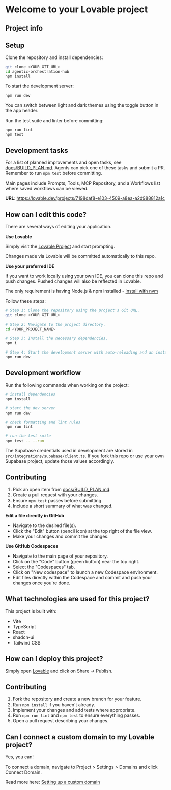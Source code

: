 # Welcome to your Lovable project

## Project info

## Setup

Clone the repository and install dependencies:

```sh
git clone <YOUR_GIT_URL>
cd agentic-orchestration-hub
npm install
```

To start the development server:

```sh
npm run dev
```

You can switch between light and dark themes using the toggle button in the app header.

Run the test suite and linter before committing:

```sh
npm run lint
npm test
```

## Development tasks

For a list of planned improvements and open tasks, see [docs/BUILD_PLAN.md](docs/BUILD_PLAN.md).
Agents can pick one of these tasks and submit a PR. Remember to run `npm test` before committing.

Main pages include Prompts, Tools, MCP Repository, and a Workflows list where saved workflows can be viewed.


**URL**: https://lovable.dev/projects/7198daf8-e103-4509-a8ea-a2d988812a1c

## How can I edit this code?

There are several ways of editing your application.

**Use Lovable**

Simply visit the [Lovable Project](https://lovable.dev/projects/7198daf8-e103-4509-a8ea-a2d988812a1c) and start prompting.

Changes made via Lovable will be committed automatically to this repo.

**Use your preferred IDE**

If you want to work locally using your own IDE, you can clone this repo and push changes. Pushed changes will also be reflected in Lovable.

The only requirement is having Node.js & npm installed - [install with nvm](https://github.com/nvm-sh/nvm#installing-and-updating)

Follow these steps:

```sh
# Step 1: Clone the repository using the project's Git URL.
git clone <YOUR_GIT_URL>

# Step 2: Navigate to the project directory.
cd <YOUR_PROJECT_NAME>

# Step 3: Install the necessary dependencies.
npm i

# Step 4: Start the development server with auto-reloading and an instant preview.
npm run dev
```

## Development workflow

Run the following commands when working on the project:

```sh
# install dependencies
npm install

# start the dev server
npm run dev

# check formatting and lint rules
npm run lint

# run the test suite
npm test -- --run
```

The Supabase credentials used in development are stored in
`src/integrations/supabase/client.ts`. If you fork this repo or use your own
Supabase project, update those values accordingly.

## Contributing

1. Pick an open item from [docs/BUILD_PLAN.md](docs/BUILD_PLAN.md).
2. Create a pull request with your changes.
3. Ensure `npm test` passes before submitting.
4. Include a short summary of what was changed.

**Edit a file directly in GitHub**

- Navigate to the desired file(s).
- Click the "Edit" button (pencil icon) at the top right of the file view.
- Make your changes and commit the changes.

**Use GitHub Codespaces**

- Navigate to the main page of your repository.
- Click on the "Code" button (green button) near the top right.
- Select the "Codespaces" tab.
- Click on "New codespace" to launch a new Codespace environment.
- Edit files directly within the Codespace and commit and push your changes once you're done.

## What technologies are used for this project?

This project is built with:

- Vite
- TypeScript
- React
- shadcn-ui
- Tailwind CSS

## How can I deploy this project?

Simply open [Lovable](https://lovable.dev/projects/7198daf8-e103-4509-a8ea-a2d988812a1c) and click on Share -> Publish.

## Contributing

1. Fork the repository and create a new branch for your feature.
2. Run `npm install` if you haven't already.
3. Implement your changes and add tests where appropriate.
4. Run `npm run lint` and `npm test` to ensure everything passes.
5. Open a pull request describing your changes.

## Can I connect a custom domain to my Lovable project?

Yes, you can!

To connect a domain, navigate to Project > Settings > Domains and click Connect Domain.

Read more here: [Setting up a custom domain](https://docs.lovable.dev/tips-tricks/custom-domain#step-by-step-guide)
